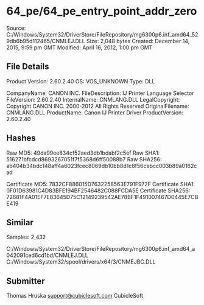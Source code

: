 64_pe/64_pe_entry_point_addr_zero
=================================

Source:  C:/Windows/System32/DriverStore/FileRepository/mg6300p6.inf_amd64_529db6b95d112465/CNMLEJ.DLL
Size:  2,048 bytes
Created:  December 14, 2015, 9:59 pm GMT
Modified:  April 16, 2012, 1:00 pm GMT

File Details
------------

Product Version:  2.60.2.40
OS:  VOS_UNKNOWN
Type:  DLL

CompanyName:  CANON INC.
FileDescription:  IJ Printer Language Selector
FileVersion:  2.60.2.40
InternalName:  CNMLANG.DLL
LegalCopyright:  Copyright CANON INC. 2000-2012 All Rights Reserved
OriginalFilename:  CNMLANG.DLL
ProductName:  Canon IJ Printer Driver
ProductVersion:  2.60.2.40

Hashes
------

Raw MD5:  49da99ee834cf52aed3db1bdabf2c5ef
Raw SHA1:  516271bfcdcd8693267051f7f5368d6ff50088b7
Raw SHA256:  ab404b34bdc148aff4a6023fcec8069db10bb8d1c8f56cebcc003b89a0162cad

Certificate MD5:  7832CF886015D7632258563E791F972F
Certificate SHA1:  0F01D63981C4D83BFE194BF2546482C088FCDA5E
Certificate SHA256:  72681F4A01EF7E83645D75C12149239542AE78BF1F491007467D0445E7CBE419

Similar
-------

Samples:  2,432

C:/Windows/System32/DriverStore/FileRepository/mg6300p6.inf_amd64_a042091ced6cd1bd/CNMLEJ.DLL
C:/Windows/System32/spool/drivers/x64/3/CNMEJBC.DLL

Submitter
---------

Thomas Hruska
support@cubiclesoft.com
CubicleSoft
